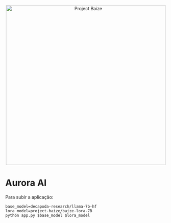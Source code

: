 <p align="center">
<img width="500px" alt="Project Baize" src="">
</p>

# Aurora AI 

Para subir a aplicação:

```
base_model=decapoda-research/llama-7b-hf
lora_model=project-baize/baize-lora-7B
python app.py $base_model $lora_model
```
